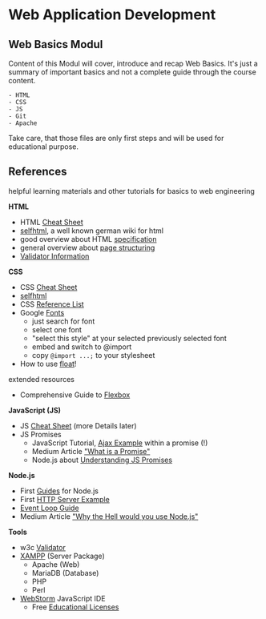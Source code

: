 
# Web Application Development
## Web Basics Modul

Content of this Modul will cover, introduce and recap Web Basics. It's just a summary of important basics and not a complete guide through the course content.

	- HTML
	- CSS
	- JS
	- Git
	- Apache

Take care, that those files are only first steps and will be used for educational purpose.

## References
helpful learning materials and other tutorials for basics to web engineering

**HTML**
- HTML [Cheat Sheet](https://htmlcheatsheet.com/)
- [selfhtml](https://wiki.selfhtml.org/), a well known german wiki for html 
- good overview about HTML [specification](https://html.spec.whatwg.org/multipage/) 
- general overview about [page structuring](https://wiki.selfhtml.org/wiki/HTML/Seitenstrukturierung) 
- [Validator Information](https://wiki.selfhtml.org/wiki/Validator) 

**CSS**
- CSS [Cheat Sheet](https://htmlcheatsheet.com/css/)
- [selfhtml](https://wiki.selfhtml.org/wiki/CSS) 
- CSS [Reference List](https://developer.mozilla.org/de/docs/Web/CSS/CSS_Referenz )
- Google [Fonts](https://fonts.google.com/)
	- just search for font
	- select one font
	- "select this style" at your selected previously selected font
	- embed and switch to @import
	- copy `@import ...;` to your stylesheet 
- How to use [float](https://wiki.selfhtml.org/wiki/CSS/Eigenschaften/Positionierung/float)!

extended resources
- Comprehensive Guide to [Flexbox](https://css-tricks.com/snippets/css/a-guide-to-flexbox/)

**JavaScript (JS)**
- JS [Cheat Sheet](https://htmlcheatsheet.com/js/) (more Details later)
- JS Promises
    - JavaScript Tutorial, [Ajax Example](https://www.javascripttutorial.net/es6/javascript-promises/) within a promise (!)
    - Medium Article ["What is a Promise"](https://medium.com/javascript-scene/master-the-javascript-interview-what-is-a-promise-27fc71e77261)
    - Node.js about [Understanding JS Promises](https://nodejs.dev/learn/understanding-javascript-promises)

**Node.js**
- First [Guides](https://nodejs.org/en/docs/guides/) for Node.js
- First [HTTP Server Example](https://nodejs.org/es/docs/guides/anatomy-of-an-http-transaction/)
- [Event Loop Guide](https://nodejs.org/en/docs/guides/event-loop-timers-and-nexttick/)
- Medium Article ["Why the Hell would you use Node.js"](https://medium.com/the-node-js-collection/why-the-hell-would-you-use-node-js-4b053b94ab8e)

**Tools**
- w3c [Validator](https://validator.w3.org/)
- [XAMPP](https://www.apachefriends.org/de/index.html) (Server Package)
	- Apache (Web)
	- MariaDB (Database)
	- PHP
	- Perl
- [WebStorm](https://www.jetbrains.com/webstorm/) JavaScript IDE 
	- Free [Educational Licenses](https://www.jetbrains.com/community/education/#students)